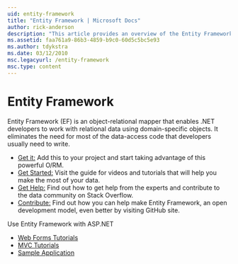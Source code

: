 ```yaml
---
uid: entity-framework
title: "Entity Framework | Microsoft Docs"
author: rick-anderson
description: "This article provides an overview of the Entity Framework."
ms.assetid: faa761a9-86b3-4859-b9c0-60d5c5bc5e93
ms.author: tdykstra
ms.date: 03/12/2010
msc.legacyurl: /entity-framework
msc.type: content
---
```

# Entity Framework

Entity Framework (EF) is an object-relational mapper that enables .NET developers to work with relational data using domain-specific objects. It eliminates the need for most of the data-access code that developers usually need to write.

- [Get it:](https://msdn.com/data/ee712906) Add this to your project and start taking advantage of this powerful O/RM.
- [Get Started:](https://msdn.com/data/ee712907) Visit the guide for videos and tutorials that will help you make the most of your data.
- [Get Help:](https://msdn.com/data/hh913619) Find out how to get help from the experts and contribute to the data community on Stack Overflow.
- [Contribute:](https://github.com/aspnet/EntityFramework6) Find out how you can help make Entity Framework, an open development model, even better by visiting GitHub site.

Use Entity Framework with ASP.NET

- [Web Forms Tutorials](web-forms/overview/older-versions-getting-started/getting-started-with-ef/the-entity-framework-and-aspnet-getting-started-part-1.md)
- [MVC Tutorials](mvc/overview/getting-started/getting-started-with-ef-using-mvc/creating-an-entity-framework-data-model-for-an-asp-net-mvc-application.md)
- [Sample Application](https://webpifeed.blob.core.windows.net/webpifeed/Partners/ASP.NET%20MVC%20Application%20Using%20Entity%20Framework%20Code%20First.zip)

